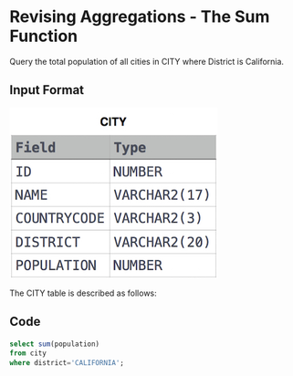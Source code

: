 # Revising Aggregations - The Sum Function
Query the total population of all cities in CITY where District is California.

## Input Format
![City Table](img/1449729804-f21d187d0f-CITY.jpg)

The CITY table is described as follows: 

## Code

```sql
select sum(population)
from city
where district='CALIFORNIA';
```